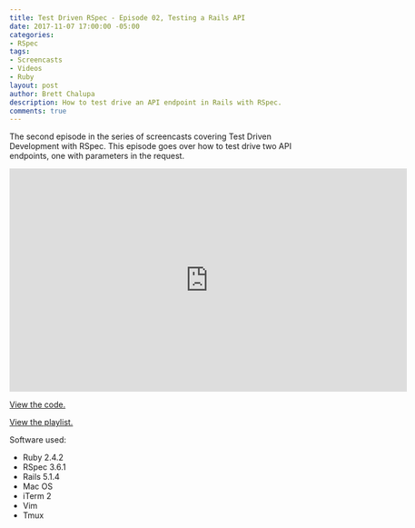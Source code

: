 ```yaml
---
title: Test Driven RSpec - Episode 02, Testing a Rails API
date: 2017-11-07 17:00:00 -05:00
categories:
- RSpec
tags:
- Screencasts
- Videos
- Ruby
layout: post
author: Brett Chalupa
description: How to test drive an API endpoint in Rails with RSpec.
comments: true
---
```


The second episode in the series of screencasts covering Test Driven
Development with RSpec. This episode goes over how to test drive two API
endpoints, one with parameters in the request.

<iframe width="700" height="393" src="https://www.youtube-nocookie.com/embed/Wb3oIfiLdZU?rel=0" frameborder="0" allowfullscreen></iframe>

[View the code.](https://github.com/brettchalupa/test-driven-rspec/tree/master/episode-02)

[View the playlist.](https://www.youtube.com/playlist?list=PLr442xinba86s9cCWxoIH_xq5UE9Wwo4Z)

Software used:

- Ruby 2.4.2
- RSpec 3.6.1
- Rails 5.1.4
- Mac OS
- iTerm 2
- Vim
- Tmux
